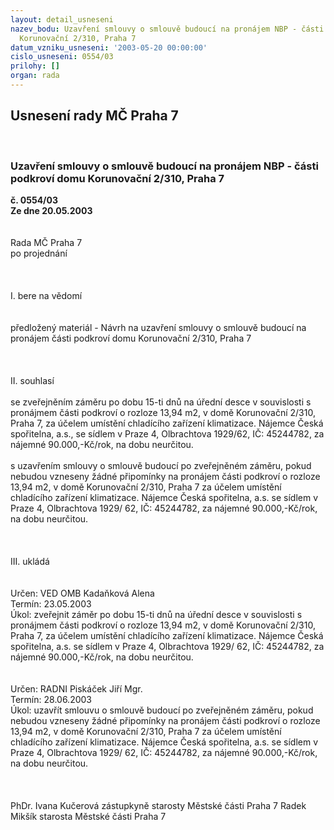```yaml
---
layout: detail_usneseni
nazev_bodu: Uzavření smlouvy o smlouvě budoucí na pronájem NBP - části podkroví domu
  Korunovační 2/310, Praha 7
datum_vzniku_usneseni: '2003-05-20 00:00:00'
cislo_usneseni: 0554/03
prilohy: []
organ: rada
---
```

<div id="ucUsn_pList" class="usn">
	<span><h2>Usnesení rady MČ Praha 7 </h2>
<br></span><div class="standBody">
<span><h3>Uzavření smlouvy o smlouvě budoucí na pronájem NBP - části podkroví domu Korunovační 2/310, Praha 7</h3></span><div class="center">
		<strong>č. 0554/03</strong><br>
	</div>
<div class="center">
		<strong>Ze dne 20.05.2003</strong><br><br>
	</div>
<br>Rada MČ Praha 7<br>po projednání<br><br><br><br>I.	bere na vědomí<br><br> <br>předložený materiál - Návrh na uzavření smlouvy o smlouvě budoucí na pronájem části podkroví domu Korunovační 2/310, Praha 7 <br><br><br><br>II.  souhlasí <br><br>se zveřejněním záměru po dobu 15-ti dnů na úřední desce v souvislosti s pronájmem části podkroví o rozloze 13,94 m2, v domě Korunovační 2/310, Praha 7, za účelem umístění chladícího zařízení klimatizace. Nájemce Česká spořitelna, a.s., se  sídlem v Praze 4, Olbrachtova 1929/62,  IČ: 45244782,  za nájemné 90.000,-Kč/rok, na dobu neurčitou.<br><br>s uzavřením smlouvy o smlouvě budoucí po zveřejněném záměru, pokud nebudou vzneseny žádné připomínky na pronájem části podkroví o rozloze 13,94 m2, v domě Korunovační 2/310, Praha 7 za účelem umístění chladícího zařízení klimatizace. Nájemce Česká spořitelna, a.s. se  sídlem v Praze 4, Olbrachtova 1929/ 62, IČ: 45244782, za nájemné 90.000,-Kč/rok, na dobu neurčitou.<br><br><br><br>III.	ukládá <br><br> <br>Určen:	VED OMB Kadaňková Alena<br>Termín: 23.05.2003<br>Úkol:	zveřejnit záměr po dobu 15-ti dnů na úřední desce v souvislosti s pronájmem části podkroví o rozloze 13,94 m2, v domě Korunovační 2/310, Praha 7, za účelem umístění chladícího zařízení klimatizace. Nájemce Česká spořitelna, a.s. se sídlem v Praze 4, Olbrachtova 1929/ 62, IČ: 45244782, za nájemné 90.000,-Kč/rok, na dobu neurčitou.<br> <br> <br>Určen:	RADNI Piskáček Jiří Mgr.<br>Termín: 28.06.2003<br>Úkol:	uzavřít smlouvu o smlouvě budoucí po zveřejněném záměru, pokud nebudou vzneseny žádné připomínky na pronájem části podkroví o rozloze 13,94 m2, v domě Korunovační 2/310, Praha 7 za účelem umístění chladícího zařízení klimatizace. Nájemce Česká spořitelna, a.s. se  sídlem v Praze 4, Olbrachtova 1929/ 62, IČ: 45244782, za nájemné 90.000,-Kč/rok, na dobu neurčitou.<br> <br> <br>	<br>PhDr. Ivana Kučerová zástupkyně starosty Městské části Praha 7	 Radek Mikšík starosta Městské části Praha 7<br>	<br><br>
</div>
</div>